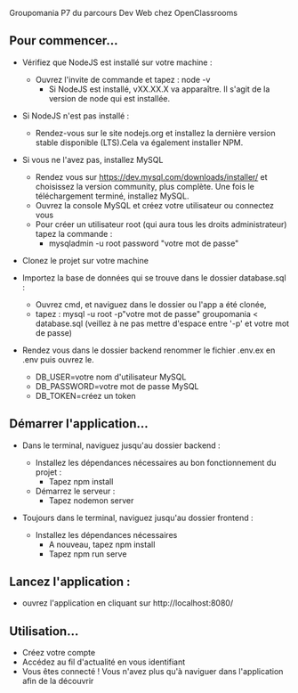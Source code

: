 Groupomania
P7 du parcours Dev Web chez OpenClassrooms

Pour commencer...
--------------------------------------------------------
- Vérifiez que NodeJS est installé sur votre machine :
    - Ouvrez l'invite de commande et tapez : node -v
        - Si NodeJS est installé, vXX.XX.X va apparaître. Il s'agit de la version de node qui est installée.

- Si NodeJS n'est pas installé :
    - Rendez-vous sur le site nodejs.org et installez la dernière version stable disponible (LTS).Cela va également installer NPM.

- Si vous ne l'avez pas, installez MySQL
    - Rendez vous sur https://dev.mysql.com/downloads/installer/ et choisissez la version community, plus complète. Une fois le téléchargement terminé, installez MySQL.
    - Ouvrez la console MySQL et créez votre utilisateur ou connectez vous
    - Pour créer un utilisateur root (qui aura tous les droits administrateur) tapez la commande :
        - mysqladmin -u root password "votre mot de passe"

- Clonez le projet sur votre machine

- Importez la base de données qui se trouve dans le dossier database.sql :
    - Ouvrez cmd, et naviguez dans le dossier ou l'app a été clonée,
    - tapez : mysql -u root -p"votre mot de passe" groupomania < database.sql (veillez à ne pas mettre d'espace entre '-p' et votre mot de passe)

- Rendez vous dans le dossier backend renommer le fichier .env.ex en .env puis ouvrez le.
    - DB_USER=votre nom d'utilisateur MySQL
    - DB_PASSWORD=votre mot de passe MySQL
    - DB_TOKEN=créez un token

Démarrer l'application...
---------------------------------------------------------
- Dans le terminal, naviguez jusqu'au dossier backend :
    - Installez les dépendances nécessaires au bon fonctionnement du projet :
        - Tapez npm install
    - Démarrez le serveur :
        - Tapez nodemon server

- Toujours dans le terminal, naviguez jusqu'au dossier frontend :
    - Installez les dépendances nécessaires
        - A nouveau, tapez npm install
        - Tapez npm run serve

Lancez l'application :
-----------------------------------------------------------
- ouvrez l'application en cliquant sur http://localhost:8080/

Utilisation...
------------------------------------------------------------
- Créez votre compte
- Accédez au fil d'actualité en vous identifiant
- Vous êtes connecté ! Vous n'avez plus qu'à naviguer dans l'application afin de la découvrir
